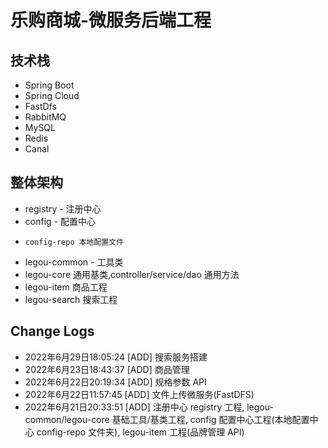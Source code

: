 # 乐购商城-微服务后端工程
## 技术栈
- Spring Boot
- Spring Cloud
- FastDfs
- RabbitMQ
- MySQL
- Redis
- Canal

## 整体架构
- registry - 注册中心
- config - 配置中心
-     config-repo 本地配置文件
- legou-common - 工具类
- legou-core 通用基类,controller/service/dao 通用方法
- legou-item 商品工程
- legou-search 搜索工程

## Change Logs
- 2022年6月29日18:05:24 [ADD] 搜索服务搭建
- 2022年6月23日18:43:37 [ADD] 商品管理
- 2022年6月22日20:19:34 [ADD] 规格参数 API
- 2022年6月22日11:57:45 [ADD] 文件上传微服务(FastDFS)
- 2022年6月21日20:33:51 [ADD] 注册中心 registry 工程, legou-common/legou-core 基础工具/基类工程, config 配置中心工程(本地配置中心 config-repo
 文件夹), legou-item 工程(品牌管理 API)
 
